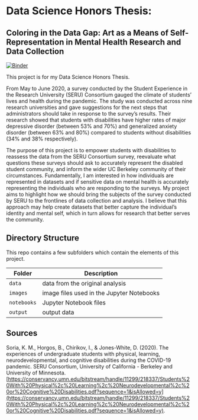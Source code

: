 # Data Science Honors Thesis:
## Coloring in the Data Gap: Art as a Means of Self-Representation in Mental Health Research and Data Collection

[![Binder](https://mybinder.org/badge_logo.svg)](https://mybinder.org/v2/gh/emilyslopez/Data_Science_Honors_Thesis/main)

This project is for my Data Science Honors Thesis. 

From May to June 2020, a survey conducted by the Student Experience in the Research University (SERU) Consortium gauged the climate of students’ lives and health during the pandemic. The study was conducted across nine research universities and gave suggestions for the next steps that administrators should take in response to the survey’s results. Their research showed that students with disabilities have higher rates of major depressive disorder (between 53% and 70%) and generalized anxiety disorder (between 63% and 80%) compared to students without disabilities (34% and 38% respectively). 

The purpose of this project is to empower students with disabilities to reassess the data from the SERU Consortium survey, reevaluate what questions these surveys should ask to accurately represent the disabled student community, and inform the wider UC Berkeley community of their circumstances. Fundamentally, I am interested in how individuals are represented in datasets and if sensitive data on mental health is accurately representing the individuals who are responding to the surveys. My project aims to highlight how we should bring the subjects of the survey conducted by SERU to the frontlines of data collection and analysis. I believe that this approach may help create datasets that better capture the individual’s identity and mental self, which in turn allows for research that better serves the community. 

## Directory Structure

This repo contains a few subfolders which contain the elements of this project.

| Folder | Description |
|-----|-----|
| `data`  | data from the original analysis |
| `images`  | image files used in the Jupyter Notebooks  |
| `notebooks`  | Jupyter Notebook files |
| `output`  | output data |


## Sources

Soria, K. M., Horgos, B., Chirikov, I., & Jones-White, D. (2020). The experiences of
undergraduate students with physical, learning, neurodevelopmental, and cognitive disabilities
during the COVID-19 pandemic. SERU Consortium, University of California - Berkeley and
University of Minnesota.
[https://conservancy.umn.edu/bitstream/handle/11299/218337/Students%20With%20Physical%2c%20Learning%2c%20Neurodevelopmental%2c%20or%20Cognitive%20Disabilities.pdf?sequence=1&isAllowed=y](https://conservancy.umn.edu/bitstream/handle/11299/218337/Students%20With%20Physical%2c%20Learning%2c%20Neurodevelopmental%2c%20or%20Cognitive%20Disabilities.pdf?sequence=1&isAllowed=y).
